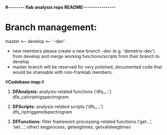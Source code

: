 **#-------- flab analysis repo README----------------**
# **Branch management:** #
master <-- develop <-- '<user>-dev'

* new members please create a new branch <user>-dev (e.g. 'demetris-dev') from develop and merge working functions/scripts from their branch to develop
* master branch will be reserved for very polished, documented code that would be shareable with non-franklab members.

#**Codebase map:**# 

1. **DFAnalysis:** analysis-related functions (‘dfa_...’)
dfa_calcriptrigspectrogram

2. **DFScripts:** analysis-related scripts (‘dfs_...’)
dfs_riptriggeredspectrogram

3. **DFFunctions:** filter framework processing-related functions (‘get...’, ‘set…’, other)
eegprocess, geteegtimes, getvalideegtimes